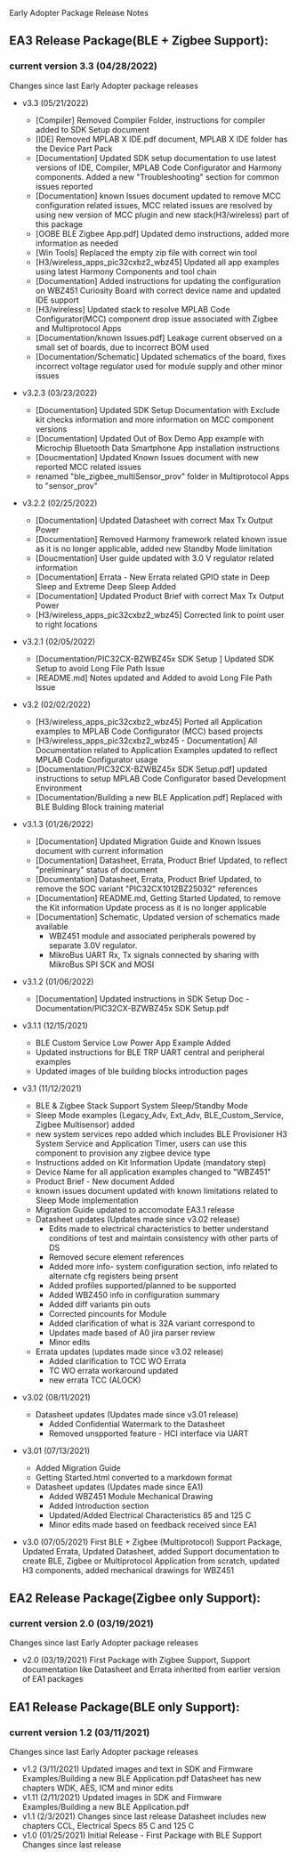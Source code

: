 Early Adopter Package Release Notes
   
## EA3 Release Package(BLE + Zigbee Support):  

### current version 3.3 (04/28/2022)

Changes since last Early Adopter package releases

- v3.3 (05/21/2022)
  - [Compiler] Removed Compiler Folder, instructions for compiler added to SDK Setup document 
  - [IDE] Removed MPLAB X IDE.pdf document, MPLAB X IDE folder has the Device Part Pack 
  - [Documentation] Updated SDK setup documentation to use latest versions of IDE, Compiler, MPLAB Code Configurator and Harmony components. Added a new "Troubleshooting" section for common issues reported
  - [Documentation] known Issues document updated to remove MCC configuration related issues, MCC related issues are resolved by using new version of MCC plugin and new stack(H3/wireless) part of this package
  - [OOBE BLE Zigbee App.pdf] Updated demo instructions, added more information as needed
  - [Win Tools] Replaced the empty zip file with correct win tool 
  - [H3/wireless_apps_pic32cxbz2_wbz45] Updated all app examples using latest Harmony Components and tool chain
  - [Documentation] Added instructions for updating the configuration on WBZ451 Curiosity Board with correct device name and updated IDE support
  - [H3/wireless] Updated stack to resolve MPLAB Code Configurator(MCC) component drop issue associated with Zigbee and Multiprotocol Apps
  - [Documentation/known Issues.pdf] Leakage current observed on a small set of boards, due to incorrect BOM used
  - [Documentation/Schematic] Updated schematics of the board, fixes incorrect voltage regulator used for module supply and other minor issues  


- v3.2.3 (03/23/2022)
  - [Documentation] Updated SDK Setup Documentation with Exclude kit checks information and more information on MCC component versions
  - [Documentation] Updated Out of Box Demo App example with Microchip Bluetooth Data Smartphone App installation instructions
  - [Doucmentation] Updated Known Issues document with new reported MCC related issues
  - renamed "ble_zigbee_multiSensor_prov" folder in Multiprotocol Apps to "sensor_prov"

- v3.2.2 (02/25/2022)
  - [Documentation] Updated Datasheet with correct Max Tx Output Power  
  - [Documentation] Removed Harmony framework related known issue as it is no longer applicable, added new Standby Mode limitation
  - [Doucmentation] User guide updated with 3.0 V regulator related information
  - [Documentation] Errata - New Errata related GPIO state in Deep Sleep and Extreme Deep Sleep Added
  - [Documentation] Updated Product Brief with correct Max Tx Output Power
  - [H3/wireless_apps_pic32cxbz2_wbz45] Corrected link to point user to right locations

- v3.2.1 (02/05/2022)
  - [Documentation/PIC32CX-BZWBZ45x SDK Setup ] Updated SDK Setup to avoid Long File Path Issue 
  - [README.md] Notes updated and Added to avoid Long File Path Issue

- v3.2 (02/02/2022)
  - [H3/wireless_apps_pic32cxbz2_wbz45] Ported all Application examples to MPLAB Code Configurator (MCC) based projects 
  - [H3/wireless_apps_pic32cxbz2_wbz45 - Documentation] All Documentation related to Application Examples updated to reflect MPLAB Code Configurator usage
  - [Documentation/PIC32CX-BZWBZ45x SDK Setup.pdf] updated instructions to setup MPLAB Code Configurator based Development Environment
  - [Documentation/Building a new BLE Application.pdf] Replaced with BLE Bulding Block training material

- v3.1.3 (01/26/2022)
  - [Documentation] Updated Migration Guide and Known Issues document with current information 
  - [Documentation] Datasheet, Errata, Product Brief Updated, to reflect "preliminary" status of document
  - [Documentation] Datasheet, Errata, Product Brief Updated, to remove the SOC variant "PIC32CX1012BZ25032" references
  - [Documentation] README.md, Getting Started Updated, to remove the Kit information Update process as it is no longer applicable
  - [Documentation] Schematic, Updated version of schematics made available 
    - WBZ451 module and associated peripherals powered by separate 3.0V regulator.
    - MikroBus UART Rx, Tx signals connected by sharing with MikroBus SPI SCK and MOSI
  
- v3.1.2 (01/06/2022)
  - [Documentation] Updated instructions in SDK Setup Doc - Documentation/PIC32CX-BZWBZ45x SDK Setup.pdf

- v3.1.1 (12/15/2021)
  - BLE Custom Service Low Power App Example Added
  - Updated instructions for BLE TRP UART central and peripheral examples
  - Updated images of ble building blocks introduction pages

- v3.1 (11/12/2021)
  - BLE & Zigbee Stack Support System Sleep/Standby Mode
  - Sleep Mode examples (Legacy_Adv, Ext_Adv, BLE_Custom_Service, Zigbee Multisensor) added
  - new system services repo added which includes BLE Provisioner H3 System Service and Application Timer, users can use this component to provision any zigbee device type
  - Instructions added on Kit Information Update (mandatory step)
  - Device Name for all application examples changed to "WBZ451"
  - Product Brief - New document Added
  - known issues document updated with known limitations related to Sleep Mode implementation
  - Migration Guide updated to accomodate EA3.1 release
  - Datasheet updates (Updates made since v3.02 release) 
    - Edits made to electrical characteristics to better understand conditions of test and maintain consistency with other parts of DS
    - Removed secure element references
    - Added more info- system configuration section, info related to alternate cfg registers being prsent
    - Added profiles supported/planned to be supported
    - Added WBZ450 info in configuration summary
    - Added diff variants pin outs
    - Corrected pincounts for Module
    - Added clarification of what is 32A variant correspond to
    - Updates made based of A0 jira parser review
    - Minor edits
  - Errata updates (updates made since v3.02 release)
    - Added clarification to TCC WO Errata
    - TC WO errata workaround updated 
    - new errata TCC (ALOCK)

- v3.02 (08/11/2021)
  - Datasheet updates (Updates made since v3.01 release) 
    - Added Confidential Watermark to the Datasheet
    - Removed unspported feature - HCI interface via UART

- v3.01 (07/13/2021)
  - Added Migration Guide
  - Getting Started.html converted to a markdown format
  - Datasheet updates (Updates made since EA1)
    - Added WBZ451 Module Mechanical Drawing
    - Added Introduction section
    - Updated/Added Electrical Characteristics 85 and 125 C
    - Minor edits made based on feedback received since EA1

- v3.0 (07/05/2021)
First BLE + Zigbee (Multiprotocol) Support Package, Updated Errata, Updated Datasheet, added Support documentation to create BLE, Zigbee or Multiprotocol Application from scratch, updated H3 components, added mechanical drawings for WBZ451

## EA2 Release Package(Zigbee only Support): 

### current version 2.0 (03/19/2021)
Changes since last Early Adopter package releases

- v2.0 (03/19/2021) First Package with Zigbee Support, Support documentation like Datasheet and Errata inherited from earlier version of EA1 packages

## EA1 Release Package(BLE only Support):  

### current version 1.2 (03/11/2021)

Changes since last Early Adopter package releases

- v1.2 (3/11/2021)
Updated images and text in SDK and Firmware Examples/Building a new BLE Application.pdf 
Datasheet has new chapters WDK, AES, ICM and minor edits
- v1.11 (2/11/2021)
Updated images in SDK and Firmware Examples/Building a new BLE Application.pdf
- v1.1 (2/3/2021)
Changes since last release
Datasheet includes new chapters CCL, Electrical Specs 85 C and 125 C
- v1.0 (01/25/2021) Initial Release - First Package with BLE Support
Changes since last release



